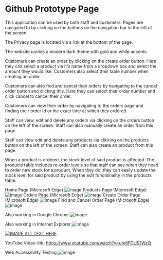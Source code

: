 # Github Prototype Page

This application can be used by both staff and customers.
Pages are navigated to by clicking on the buttons on the navigation bar to the left of the screen. 

The Privacy page is located via a link at the bottom of the page.

The website carries a modern dark theme with gold and white accents.

Customers can create an order by clicking on the create order button. Here they can select a product via it's name from a dropdown box
and select the amount they would like. Customers also select their table number when creating an order.

Customers can also find and cancel their orders by navigating to the cancel order button and clicking this.
Here they can select their order number and click cancel to cancel their order.

Customers can view their order by navigating to the orders page and finding their order id or the exact time at which they ordered.

Staff can view, edit and delete any orders via clicking on the orders button on the left of the screen.
Staff can also manually create an order from this page.

Staff can view edit and delete any products via clicking on the products button on the left of the screen.
Staff can also create an product from this page.

When a product is ordered, the stock level of said product is affected. The products table includes re-order levels so that staff can
see when they need to order new stock for a product. When they do, they can easily update the stock level for said product by
using the edit functionality in the products table.




Home Page (Microsoft Edge)
![image](https://user-images.githubusercontent.com/44781092/72075219-37050280-32eb-11ea-8073-c3d3bd31881c.png)
Products Page (Microsoft Edge)
![image](https://user-images.githubusercontent.com/44781092/72075517-cdd1bf00-32eb-11ea-94f0-8522f8513d83.png)
Orders Page (Microsoft Edge)
![image](https://user-images.githubusercontent.com/44781092/72075585-f9ed4000-32eb-11ea-85d0-a05de7d028f0.png)
Create Order Page (Microsoft Edge)
![image](https://user-images.githubusercontent.com/44781092/72075676-24d79400-32ec-11ea-989f-be67049b27a9.png)
Find and Cancel Order Page (Microsoft Edge)
![image](https://user-images.githubusercontent.com/44781092/72075739-40429f00-32ec-11ea-89bf-f93ad734f690.png)

Also working in Google Chrome
![image](https://user-images.githubusercontent.com/44781092/72075904-8bf54880-32ec-11ea-8e72-055c5b306ec5.png)

Also working in Internet Explorer
![image](https://user-images.githubusercontent.com/44781092/72076075-daa2e280-32ec-11ea-8bb3-8e306bf07a3f.png)

[![IMAGE ALT TEXT HERE](https://img.youtube.com/vi/um8FOUS1WzQ/0.jpg)](https://www.youtube.com/watch?v=um8FOUS1WzQ)

YouTube Video link: https://www.youtube.com/watch?v=um8FOUS1WzQ

Web Accessibility Testing
![image](https://user-images.githubusercontent.com/44781092/72079168-53586d80-32f2-11ea-8170-19e226398dfa.png)
